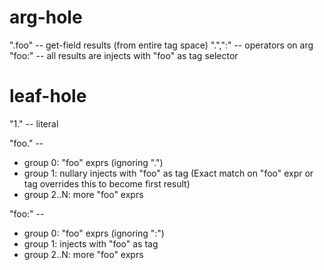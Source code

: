 # arg-hole

".foo"  -- get-field results (from entire tag space)
".",":" -- operators on arg
"foo:"  -- all results are injects with "foo" as tag selector

# leaf-hole

"1." -- literal

"foo." --
  * group 0: "foo" exprs (ignoring ".")
  * group 1: nullary injects with "foo" as tag
  (Exact match on "foo" expr or tag overrides this to become first result)
  * group 2..N: more "foo" exprs

"foo:" --
  * group 0: "foo" exprs (ignoring ":")
  * group 1: injects with "foo" as tag
  * group 2..N: more "foo" exprs
